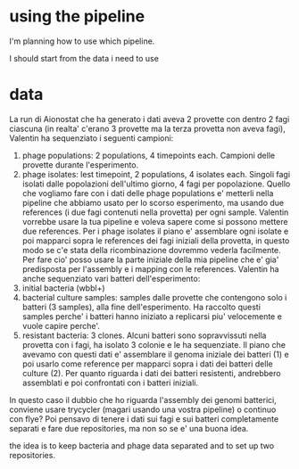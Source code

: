# using the pipeline

I'm planning how to use which pipeline.

I should start from the data i need to use

# data

La run di Aionostat che ha generato i dati aveva 2 provette con dentro 2 fagi ciascuna (in realta' c'erano 3 provette ma la terza provetta non aveva fagi), Valentin ha sequenziato i seguenti campioni:
1. phage populations: 2 populations, 4 timepoints each. Campioni delle provette durante l'esperimento.
2. phage isolates: lest timepoint, 2 populations, 4 isolates each. Singoli fagi isolati dalle popolazioni dell'ultimo giorno, 4 fagi per popolazione.
Quello che vogliamo fare con i dati delle phage populations e' metterli nella pipeline che abbiamo usato per lo scorso esperimento, ma usando due references (i due fagi contenuti nella provetta) per ogni sample. Valentin vorrebbe usare la tua pipeline e voleva sapere come si possono mettere due references.
Per i phage isolates il piano e' assemblare ogni isolate e poi mapparci sopra le references dei fagi iniziali della provetta, in questo modo se c'e stata della ricombinazione dovremmo vederla facilmente. Per fare cio' posso usare la parte iniziale della mia pipeline che e' gia' predisposta per l'assembly e i mapping con le references.
Valentin ha anche sequenziato vari batteri dell'esperimento:
1. initial bacteria (wbbl+)
2. bacterial culture samples: samples dalle provette che contengono solo i batteri (3 samples), alla fine dell'esperimento. Ha raccolto questi samples perche' i batteri hanno iniziato a replicarsi piu' velocemente e vuole capire perche'.
3. resistant bacteria: 3 clones. Alcuni batteri sono sopravvissuti nella provetta con i fagi, ha isolato 3 colonie e le ha sequenziate.
Il piano che avevamo con questi dati e' assemblare il genoma iniziale dei batteri (1) e poi usarlo come reference per mapparci sopra i dati dei batteri delle culture (2). Per quanto riguarda i dati dei batteri resistenti, andrebbero assemblati e poi confrontati con i batteri iniziali.

In questo caso il dubbio che ho riguarda l'assembly dei genomi batterici, conviene usare trycycler (magari usando una vostra pipeline) o continuo con flye?
Poi pensavo di tenere i dati sui fagi e sui batteri completamente separati e fare due repositories, ma non so se e' una buona idea.

the idea is to keep bacteria and phage data separated and to set up two repositories.

